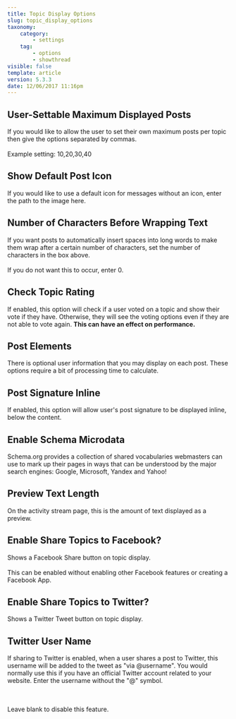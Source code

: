 ```yaml
---
title: Topic Display Options
slug: topic_display_options
taxonomy:
    category:
        - settings
    tag:
        - options
        - showthread
visible: false
template: article
version: 5.3.3
date: 12/06/2017 11:16pm
---
```


## User-Settable Maximum Displayed Posts
If you would like to allow the user to set their own maximum posts per topic then give the options separated by commas. 
<br />
<br />
Example setting: 10,20,30,40

## Show Default Post Icon
If you would like to use a default icon for messages without an icon, enter the path to the image here.

## Number of Characters Before Wrapping Text
If you want posts to automatically insert spaces into long words to make them wrap after a certain number of characters, set the number of characters in the box above.<br />
<br />
If you do not want this to occur, enter 0.

## Check Topic Rating
If enabled, this option will check if a user voted on a topic and show their vote if they have. Otherwise, they will see the voting options even if they are not able to vote again. <b>This can have an effect on performance.</b>

## Post Elements
There is optional user information that you may display on each post.  These options require a bit of processing time to calculate.

## Post Signature Inline
If enabled, this option will allow user's post signature to be displayed inline, below the content.

## Enable Schema Microdata
Schema.org provides a collection of shared vocabularies webmasters can use to mark up their pages in ways that can be understood by the major search engines: Google, Microsoft, Yandex and Yahoo!

## Preview Text  Length
On the activity stream page, this is the amount of text displayed as a preview.

## Enable Share Topics to Facebook?
Shows a Facebook Share button on topic display.
<br/><br/>
This can be enabled without enabling other Facebook features or creating a Facebook App.

## Enable Share Topics to Twitter?
Shows a Twitter Tweet button on topic display.

## Twitter User Name
If sharing to Twitter is enabled, when a user shares a post to Twitter, this username will be added to the tweet as "via @username". You would normally use this if you have an official Twitter account related to your website. Enter the username without the "@" symbol.

<br /><br />Leave blank to disable this feature.



